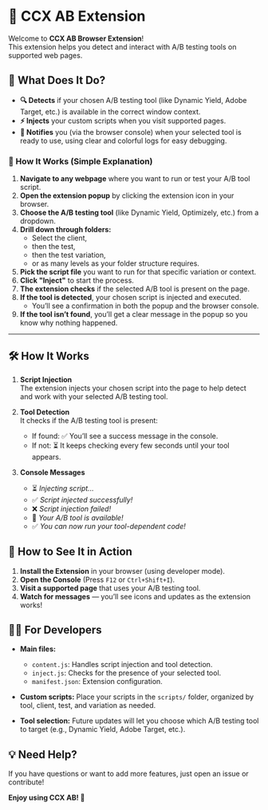 # 🚀 CCX AB Extension

Welcome to **CCX AB Browser Extension**!  
This extension helps you detect and interact with A/B testing tools on supported web pages.

## 📝 What Does It Do?

- **🔍 Detects** if your chosen A/B testing tool (like Dynamic Yield, Adobe Target, etc.) is available in the correct window context.
- **⚡ Injects** your custom scripts when you visit supported pages.
- **📢 Notifies** you (via the browser console) when your selected tool is ready to use, using clear and colorful logs for easy debugging.


### 📝 How It Works (Simple Explanation)

1. **Navigate to any webpage** where you want to run or test your A/B tool script.
2. **Open the extension popup** by clicking the extension icon in your browser.
3. **Choose the A/B testing tool** (like Dynamic Yield, Optimizely, etc.) from a dropdown.
4. **Drill down through folders:**  
   - Select the client,  
   - then the test,  
   - then the test variation,  
   - or as many levels as your folder structure requires.
5. **Pick the script file** you want to run for that specific variation or context.
6. **Click "Inject"** to start the process.
7. **The extension checks** if the selected A/B tool is present on the page.
8. **If the tool is detected**, your chosen script is injected and executed.  
   - You’ll see a confirmation in both the popup and the browser console.
9. **If the tool isn’t found**, you’ll get a clear message in the popup so you know why nothing happened.

---

## 🛠️ How It Works

1. **Script Injection**  
   The extension injects your chosen script into the page to help detect and work with your selected A/B testing tool.

2. **Tool Detection**  
   It checks if the A/B testing tool is present:
   - If found: ✅ You’ll see a success message in the console.
   - If not: ⏳ It keeps checking every few seconds until your tool appears.

3. **Console Messages**  
   - ⏳ *Injecting script...*
   - ✅ *Script injected successfully!*
   - ❌ *Script injection failed!*
   - 🚀 *Your A/B tool is available!*
   - ✅ *You can now run your tool-dependent code!*

## 👀 How to See It in Action

1. **Install the Extension** in your browser (using developer mode).
2. **Open the Console** (Press `F12` or `Ctrl+Shift+I`).
3. **Visit a supported page** that uses your A/B testing tool.
4. **Watch for messages** — you’ll see icons and updates as the extension works!

## 🧑‍💻 For Developers

- **Main files:**
  - `content.js`: Handles script injection and tool detection.
  - `inject.js`: Checks for the presence of your selected tool.
  - `manifest.json`: Extension configuration.

- **Custom scripts:** Place your scripts in the `scripts/` folder, organized by tool, client, test, and variation as needed.

- **Tool selection:** Future updates will let you choose which A/B testing tool to target (e.g., Dynamic Yield, Adobe Target, etc.).

## 💡 Need Help?

If you have questions or want to add more features, just open an issue or contribute!

**Enjoy using CCX AB! 🚀**
